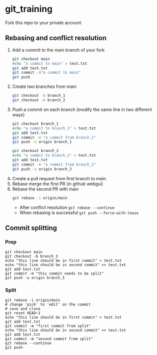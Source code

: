 # git_training
Fork this repo to your private account
## Rebasing and conflict resolution
1. Add a commit to the main branch of your fork
    ```bash
    git checkout main
    echo "a commit to main" > test.txt
    git add test.txt
    git commit -m"a commit to main"
    git push
    ```
2. Create two branches from main
    ```bash
    git checkout -b branch_1
    git checkout -b branch_2
    ```
3. Push a commit on each branch (modify the same line in two different ways)
    ```bash
    git checkout branch_1
    echo "a commit to branch_1" > test.txt
    git add test.txt
    git commit -m "a commit from branch_1"
    git push -u origin branch_1

    git checkout branch_2
    echo "a commit to branch_2" > test.txt
    git add test.txt
    git commit -m "a commit from branch_2"
    git push -u origin branch_2
    ```
4. Create a pull request from first branch to main
5. Rebase merge the first PR (in github webgui)
6. Rebase the second PR with main
    ```bash
    git rebase -i origin/main
    ```
    - After conflict resolution `git rebase --continue`
    - When rebasing is successful `git push --force-with-lease`
## Commit splitting
### Prep
    git checkout main
    git checkout -b branch_3
    echo "this line should be in first commit" > test.txt
    echo "this line should be in second commit" >> test.txt
    git add test.txt
    git commit -m "this commit needs to be split"
    git push -u origin branch_3
### Split
    git rebase -i origin/main
    # change 'pick' to 'edit' on the commit
    # save and close
    git reset HEAD~1
    echo "this line should be in first commit" > test.txt
    git add test.txt
    git commit -m "first commit from split"
    echo "this line should be in second commit" >> test.txt
    git add test.txt
    git commit -m "second commit from split"
    git rebase --continue
    git push
